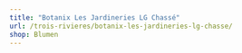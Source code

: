 ```yaml
---
title: "Botanix Les Jardineries LG Chassé"
url: /trois-rivieres/botanix-les-jardineries-lg-chasse/
shop: Blumen
---
```


